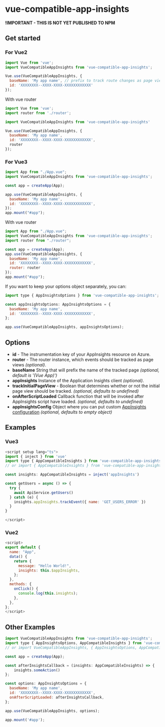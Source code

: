 # vue-compatible-app-insights

**!IMPORTANT - THIS IS NOT YET PUBLISHED TO NPM**

## Get started

### For Vue2
```js
import Vue from 'vue';
import VueCompatibleAppInsights from 'vue-compatible-app-insights';

Vue.use(VueCompatibleAppInsights, {
  baseName: 'My app name', // prefix to track route changes as page views with AppInsights
  id: 'XXXXXXXX--XXXX-XXXX-XXXXXXXXXXXX'
});
```
With vue router

```js
import Vue from 'vue';
import router from './router';

import VueCompatibleAppInsights from 'vue-compatible-app-insights'

Vue.use(VueCompatibleAppInsights, {
  baseName: 'My app name', 
  id: 'XXXXXXXX--XXXX-XXXX-XXXXXXXXXXXX',
  router
});
```

### For Vue3
```js
import App from "./App.vue";
import VueCompatibleAppInsights from 'vue-compatible-app-insights';

const app = createApp(App);

app.use(VueCompatibleAppInsights, {
  baseName: 'My app name',
  id: 'XXXXXXXX--XXXX-XXXX-XXXXXXXXXXXX',
});
app.mount("#app");

```
With vue router

```js
import App from "./App.vue";
import VueCompatibleAppInsights from 'vue-compatible-app-insights';
import router from "./router";

const app = createApp(App);
app.use(VueCompatibleAppInsights, {
  baseName: 'My app name',
  id: 'XXXXXXXX--XXXX-XXXX-XXXXXXXXXXXX',
  router: router
});
app.mount("#app");
```

If you want to keep your options object separately, you can:

```js
import type { AppInsightsOptions } from 'vue-compatible-app-insights';

const appInsightsOptions: AppInsightsOptions = {
  baseName: 'My app name',
  id: 'XXXXXXXX--XXXX-XXXX-XXXXXXXXXXXX',
};

app.use(VueCompatibleAppInsights, appInsightsOptions);

````

## Options

- **id** - The instrumentation key of your AppInsights resource on Azure.
- **router** - The router instance, which events should be tracked as page views _(optional)_.
- **baseName** String that will prefix the name of the tracked page _(optional, default is '(Vue App)')_
- **appInsights** Instance of the Application Insights client  _(optional)_.
- **trackInitialPageView** - Boolean that determines whether or not the initial page view should be tracked. _(optional, defaults to undefined)_
- **onAfterScriptLoaded** Callback function that will be invoked after AppInsights script have loaded. _(optional, defaults to undefined)_
- **appInsightsConfig** Object where you can put custom [AppInsights configuration](https://github.com/microsoft/ApplicationInsights-JS#configuration) _(optional, defaults to empty object)_

## Examples
### Vue3
```js
<script setup lang="ts">
import { inject } from 'vue'
import type { AppCompatibleInsights } from 'vue-compatible-app-insights'
// or import { AppCompatibleInsights } from 'vue-compatible-app-insights' if your project settings allows you to

const insights: AppCompatibleInsights = inject('appInsights')

const getUsers = async () => {
  try {
    await ApiService.getUsers()
  } catch (e) {
    insights.appInsights.trackEvent({ name: 'GET_USERS_ERROR' })
  }
}

</script>
```

### Vue2

```js
<script>
export default {
  name: "App",
  data() {
    return {
      message: "Hello World!",
      insights: this.$appInsights,
    };
  },
  methods: {
    onClick() {
      console.log(this.insights);
    },
  },
};
</script>
```

## Other Examples
```js
import VueCompatibleAppInsights from 'vue-compatible-app-insights';
import type { AppInsightsOptions, AppCompatibleInsights } from 'vue-compatible-app-insights'
// or import VueCompatibleAppInsights, { AppInsightsOptions, AppCompatibleInsights } from 'vue-compatible-app-insights' if your project settings allows you to

const app = createApp(App);

const afterInsightsCallback = (insights: AppCompatibleInsights) => {
    insights.someAction()
};

const options: AppInsightsOptions = {
  baseName: 'My app name',
  id: 'XXXXXXXX--XXXX-XXXX-XXXXXXXXXXXX',
  onAfterScriptLoaded: afterInsightsCallback,
};

app.use(VueCompatibleAppInsights, options);

app.mount('#app');

```



